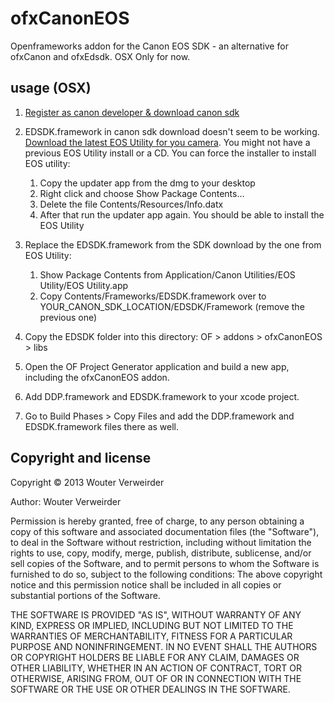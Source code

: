# ofxCanonEOS

Openframeworks addon for the Canon EOS SDK - an alternative for ofxCanon and ofxEdsdk.
OSX Only for now.

## usage (OSX)

1. [Register as canon developer & download canon sdk](https://www.didp.canon-europa.com/)
 
2. EDSDK.framework in canon sdk download doesn't seem to be working. [Download the latest EOS Utility for you camera](http://usa.canon.com/cusa/support/consumer/eos_slr_camera_systems/eos_digital_slr_cameras/). You might not have a previous EOS Utility install or a CD. You can force the installer to install EOS utility:
	1. Copy the updater app from the dmg to your desktop
	2. Right click and choose Show Package Contents…
	3. Delete the file Contents/Resources/Info.datx
	4. After that run the updater app again. You should be able to install the EOS Utility
 
3. Replace the EDSDK.framework from the SDK download by the one from EOS Utility:
	1. Show Package Contents from Application/Canon Utilities/EOS Utility/EOS Utility.app
	2. Copy Contents/Frameworks/EDSDK.framework over to YOUR_CANON_SDK_LOCATION/EDSDK/Framework (remove the previous one)

4. Copy the EDSDK folder into this directory: OF > addons > ofxCanonEOS > libs

5. Open the OF Project Generator application and build a new app, including the ofxCanonEOS addon.

6. Add DDP.framework and EDSDK.framework to your xcode project.

7. Go to Build Phases > Copy Files and add the DDP.framework and EDSDK.framework files there as well.

## Copyright and license

Copyright © 2013 Wouter Verweirder

Author: Wouter Verweirder

Permission is hereby granted, free of charge, to any person obtaining a copy of this software and associated documentation files (the "Software"), to deal in the Software without restriction, including without limitation the rights to use, copy, modify, merge, publish, distribute, sublicense, and/or sell copies of the Software, and to permit persons to whom the Software is furnished to do so, subject to the following conditions: The above copyright notice and this permission notice shall be included in all copies or substantial portions of the Software.

THE SOFTWARE IS PROVIDED "AS IS", WITHOUT WARRANTY OF ANY KIND, EXPRESS OR IMPLIED, INCLUDING BUT NOT LIMITED TO THE WARRANTIES OF MERCHANTABILITY, FITNESS FOR A PARTICULAR PURPOSE AND NONINFRINGEMENT. IN NO EVENT SHALL THE AUTHORS OR COPYRIGHT HOLDERS BE LIABLE FOR ANY CLAIM, DAMAGES OR OTHER LIABILITY, WHETHER IN AN ACTION OF CONTRACT, TORT OR OTHERWISE, ARISING FROM, OUT OF OR IN CONNECTION WITH THE SOFTWARE OR THE USE OR OTHER DEALINGS IN THE SOFTWARE.